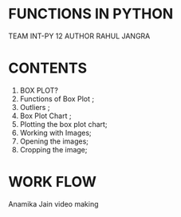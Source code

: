 # FUNCTIONS IN PYTHON
TEAM INT-PY 12
AUTHOR RAHUL JANGRA
# CONTENTS
1.  BOX PLOT?
2.  Functions of Box Plot ;
3.  Outliers ;
4.  Box Plot Chart ;
5.  Plotting the box plot chart;
6.  Working with Images;
7.  Opening the images;
8.  Cropping the image;
# WORK FLOW
Anamika Jain video making
